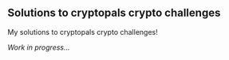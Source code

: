 ## Solutions to cryptopals crypto challenges

My solutions to cryptopals crypto challenges!

_Work in progress..._

